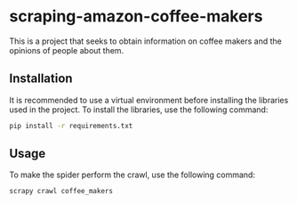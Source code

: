 # scraping-amazon-coffee-makers

This is a project that seeks to obtain information on coffee makers and the opinions of people about them.

## Installation

It is recommended to use a virtual environment before installing the libraries used in the project. To install the libraries, use the following command:

```bash
pip install -r requirements.txt
```

## Usage

To make the spider perform the crawl, use the following command:

```bash
scrapy crawl coffee_makers
```
